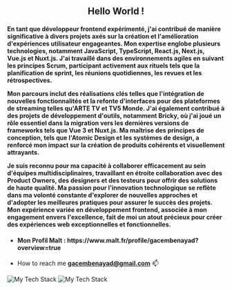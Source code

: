 <h2 align="center">Hello World !</h2>
<h4>En tant que développeur frontend expérimenté, j'ai contribué de manière significative à divers projets axés sur la création et l'amélioration d'expériences utilisateur engageantes. Mon expertise englobe plusieurs technologies, notamment JavaScript, TypeScript, React.js, Next.js, Vue.js et Nuxt.js. J'ai travaillé dans des environnements agiles en suivant les principes Scrum, participant activement aux rituels tels que la planification de sprint, les réunions quotidiennes, les revues et les rétrospectives.

Mon parcours inclut des réalisations clés telles que l'intégration de nouvelles fonctionnalités et la refonte d'interfaces pour des plateformes de streaming telles qu'ARTE TV et TV5 Monde. J'ai également contribué à des projets de développement d'outils, notamment Bricky, où j'ai joué un rôle essentiel dans la migration vers les dernières versions de frameworks tels que Vue 3 et Nuxt.js. Ma maîtrise des principes de conception, tels que l'Atomic Design et les systèmes de design, a renforcé mon impact sur la création de produits cohérents et visuellement attrayants.

Je suis reconnu pour ma capacité à collaborer efficacement au sein d'équipes multidisciplinaires, travaillant en étroite collaboration avec des Product Owners, des designers et des testeurs pour offrir des solutions de haute qualité. Ma passion pour l'innovation technologique se reflète dans ma volonté constante d'explorer de nouvelles approches et d'adopter les meilleures pratiques pour assurer le succès des projets. Mon expérience variée en développement frontend, associée à mon engagement envers l'excellence, fait de moi un atout précieux pour créer des expériences web exceptionnelles et fonctionnelles.
</h4>

- <h4>Mon Profil Malt : https://www.malt.fr/profile/gacembenayad?overview=true </h4>
-  How to reach me **gacembenayad@gmail.com** 📫

<img src="https://github-readme-tech-stack.vercel.app/api/cards?align=center&fontFamily=Bebas+Neue&lineHeight=8&lineCount=2&gap=16&bg=%230D1117&badge=%23161B22&border=%2321262D&titleColor=%23623cea&line1=Javascript%2CJavascript%2CF0DB4F%3Btypescript%2Ctypescript%2C007acc%3Breact%2Creact%2C61dbfb%3BVue.js%2CVue.js%2C42b883%3B&line2=Next.js%2CNext.js%2C000000%3BNuxt.js%2CNuxt.js%2C42b883%3BJest%2CJest%2C99425b%3BCypress%2CCypress%2C0f2e2e%3B#gh-dark-mode-only" alt="My Tech Stack" />

<img src="https://github-readme-tech-stack.vercel.app/api/cards?align=center&fontFamily=Bebas+Neue&showBorder=false&lineHeight=8&lineCount=2&theme=github&gap=16&bg=%23FFFFFF&badge=%23EAEFFC&border=%23D8DEE4&titleColor=%230969DA&line1=Javascript%2CJavascript%2CF0DB4F%3Btypescript%2Ctypescript%2C007acc%3Breact%2Creact%2C61dbfb%3BVue.js%2CVue.js%2C42b883%3B&line2=Next.js%2CNext.js%2C000000%3BNuxt.js%2CNuxt.js%2C42b883%3BJest%2CJest%2C99425b%3BCypress%2CCypress%2C0f2e2e%3B#gh-light-mode-only" alt="My Tech Stack" />
